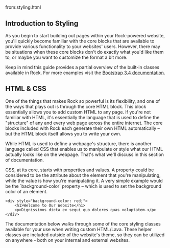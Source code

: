 # 
from:styling.html

Introduction to Styling
-----------------------

As you begin to start building out pages within your Rock-powered website, you'll quickly become familiar with the core blocks that are available to provide various functionality to your websites' users. However, there may be situations when these core blocks don't do exactly what you'd like them to, or maybe you want to customize the format a bit more.

Keep in mind this guide provides a partial overview of the built-in classes available in Rock. For more examples visit the [Bootstrap 3.4 documentation](https://getbootstrap.com/docs/3.4/).

HTML & CSS
----------

One of the things that makes Rock so powerful is its flexibility, and one of the ways that plays out is through the core HTML block. This block essentially allows you to add custom HTML to any page. If you're not familiar with HTML, it's essentially the language that is used to define the "structure" of any and every web page across the entire internet. The core blocks included with Rock each generate their own HTML automatically – but the HTML block itself allows you to write your own.

While HTML is used to define a webpage's structure, there is another language called CSS that enables us to manipulate or style what our HTML actually looks like on the webpage. That's what we'll discuss in this section of documentation.

CSS, at its core, starts with properties and values. A property could be considered to be the attribute about the element that you're manipulating, while the value is how you're manipulating it. A very simple example would be the \`background-color\` property – which is used to set the background color of an element.

```
<div style="background-color: red;">
    <h1>Welcome to Our Website</h1>
    <p>Dignissimos dicta ex sequi quo dolores quas voluptatem.</p>
</div>
```

The documentation below walks through some of the core styling classes available for your use when writing custom HTML/Lava. These helper classes are included outside of the website's theme, so they can be utilized on anywhere - both on your internal and external websites.
